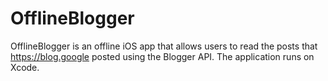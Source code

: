 # OfflineBlogger
OfflineBlogger is an offline iOS app that allows users to read the posts that https://blog.google posted using the Blogger API. The application runs on Xcode.
